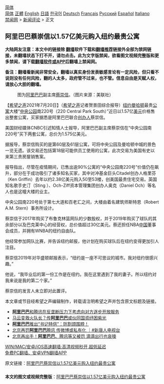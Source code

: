  <!-- 面包屑导航 --> <div class="breadcrumb"><!-- GTranslate: https://gtranslate.io/ -->  <div class="switcher notranslate">  <div class="selected">  <a href="#" onclick="return false;"> 简体</a>  </div>  <div class="option">  <a href="https://www.bannedbook.org" onclick="doGTranslate('zh-CN|zh-CN');jQuery('div.switcher div.selected a').html(jQuery(this).html());return false;" title="简体中文" class="nturl selected"> 简体</a>  <a href="https://www.bannedbook.org/zh-tw/" onclick="doGTranslate('zh-CN|zh-TW');jQuery('div.switcher div.selected a').html(jQuery(this).html());return false;" title="繁體中文" class="nturl"> 正體</a>  <a href="https://www.bannedbook.org/en/" onclick="doGTranslate('zh-CN|en');jQuery('div.switcher div.selected a').html(jQuery(this).html());return false;" title="English" class="nturl"> English</a>  <a href="https://www.bannedbook.org/ja/" onclick="doGTranslate('zh-CN|ja');jQuery('div.switcher div.selected a').html(jQuery(this).html());return false;" title="日本語" class="nturl"> 日語</a>  <a href="https://www.bannedbook.org/ko/" onclick="doGTranslate('zh-CN|ko');jQuery('div.switcher div.selected a').html(jQuery(this).html());return false;" title="한국어" class="nturl"> 한국어</a>  <a href="https://www.bannedbook.org/de/" onclick="doGTranslate('zh-CN|de');jQuery('div.switcher div.selected a').html(jQuery(this).html());return false;" title="Deutsch" class="nturl"> Deutsch</a>  <a href="https://www.bannedbook.org/fr/" onclick="doGTranslate('zh-CN|fr');jQuery('div.switcher div.selected a').html(jQuery(this).html());return false;" title="Français" class="nturl"> Français</a>  <a href="https://www.bannedbook.org/ru/" onclick="doGTranslate('zh-CN|ru');jQuery('div.switcher div.selected a').html(jQuery(this).html());return false;" title="Русский" class="nturl"> Русский</a>  <a href="https://www.bannedbook.org/es/" onclick="doGTranslate('zh-CN|es');jQuery('div.switcher div.selected a').html(jQuery(this).html());return false;" title="Español" class="nturl"> Español</a>  <a href="https://www.bannedbook.org/it/" onclick="doGTranslate('zh-CN|it');jQuery('div.switcher div.selected a').html(jQuery(this).html());return false;" title="Italiano" class="nturl"> Italiano</a>  </div>  </div>      <div class='breadcrumb-sub'><!-- Breadcrumb NavXT 6.3.0 --> <a href="https://www.bannedbook.org/" class="home">禁闻网</a> &gt; <a href="https://www.bannedbook.org/bnews/comments/" class="category">新闻评论</a> &gt; 正文</div></div><h2>阿里巴巴蔡崇信以1.57亿美元购入纽约最贵公寓</h2> <p class="notice"><b>大陆网友注意：本文中的链接除 <a href="https://github.com/bannedbook/fanqiang" >翻墙</a>软件下载和<a href="https://github.com/killgcd/justmysocks/blob/master/README.md">翻墙推荐</a>链接外全部为禁网链接，未翻墙状态下打不开，请勿点击。此为文字版禁闻，欲看图文视频完整版和更多禁闻，请下载<a href="https://github.com/bannedbook/fanqiang">翻墙软件或APP</a>后翻墙上禁闻网。</p><p>备注：翻墙看新闻非常安全，翻墙以真实身份发表敏感言论有一定风险，但只看不说则没有任何风险，翻的人太多，政府管不过来，也不管。信息自由是天赋人权，请放心大胆的翻墙。</b></p>  <div class="entry"> <figure> <p><figcaption>图为<a href="https://www.bannedbook.org/bnews/tag/%e9%98%bf%e9%87%8c%e5%b7%b4%e5%b7%b4/" class="st_tag internal_tag" rel="tag" title="标签 阿里巴巴 下的日志">阿里巴巴</a>副主席<a href="https://www.bannedbook.org/bnews/tag/%E8%94%A1%E5%B4%87%E4%BF%A1/" class="st_tag internal_tag" rel="tag" title="标签 蔡崇信 下的日志">蔡崇信</a>。（图片来源：美联社）</figcaption></figure> <p>【<span class='wp_keywordlink_affiliate'><a href="https://www.soundofhope.org" title="希望之声" target="_blank">希望之声</a></span>2021年7月20日】（<a href="https://www.bannedbook.org/bnews/tag/%e5%b8%8c%e6%9c%9b%e4%b9%8b%e5%a3%b0/" class="st_tag internal_tag" rel="tag" title="标签 希望之声 下的日志">希望之声</a>记者贺景田综合报导）<a href="https://www.bannedbook.org/bnews/tag/%e7%ba%bd%e7%ba%a6/" class="st_tag internal_tag" rel="tag" title="标签 纽约 下的日志">纽约</a><a href="https://www.bannedbook.org/bnews/tag/%e6%9b%bc%e5%93%88%e9%a1%bf/" class="st_tag internal_tag" rel="tag" title="标签 曼哈顿 下的日志">曼哈顿</a>最贵<a href="https://www.bannedbook.org/bnews/tag/%E5%85%AC%E5%AF%93/" class="st_tag internal_tag" rel="tag" title="标签 公寓 下的日志">公寓</a>大楼“<a href="https://www.bannedbook.org/bnews/tag/%E4%B8%AD%E5%A4%AE%E5%85%AC%E5%9B%AD/" class="st_tag internal_tag" rel="tag" title="标签 中央公园 下的日志">中央公园</a>南220号（220 Central Park South）”近日以1.57亿<a href="https://www.bannedbook.org/bnews/tag/%e7%be%8e%e5%85%83/" class="st_tag internal_tag" rel="tag" title="标签 美元 下的日志">美元</a>价格售出整套公寓，买家据悉是阿里巴巴联合<a href="https://www.bannedbook.org/bnews/tag/%E5%88%9B%E5%8A%9E%E4%BA%BA/" class="st_tag internal_tag" rel="tag" title="标签 创办人 下的日志">创办人</a>蔡崇信。</p> <p>美国财经媒体CNBC引述知情人士报导，阿里巴巴副主席蔡崇信在“中央公园南220号”买下两套公寓，总价为1.575亿美元。</p> <p>据报导，蔡崇信购买的是第60层及61层公寓，可将中央公园及曼哈顿中城的景色一览无遗。该交易还包括第18层可能供员工使用的公寓，此次交易为美国有史以来第三贵房屋销售案。</p>  <p>报导指出，尽管在疫情期间，已售出逾90%公寓的“中央公园南220号”价值仍在飙升，部分在于成功吸引了诸多知名买家，其中对冲基金巨头Citadel创办人格里芬（Ken Griffin）去年以约2.38亿美元购入50至53楼，创美国最贵住宅交易。英国知名歌手史汀（Sting ）、Och-Ziff资本管理集团创办人奥克（Daniel Och）等名人也是这幢大楼的业主。</p> <p>中央公园南220号处于第七大道和百老汇之间，大楼由着名建筑师斯特恩（Robert A.M. Stern）事务所设计。</p> <p>蔡崇信于2017年购买了布鲁克林篮网队的少数股权，并于2019年购买了球队的其余部分以及巴克莱中心的经营权，总价值超过30亿美元。蔡还担任NBA<span class='wp_keywordlink_affiliate'><a href="https://www.bannedbook.org/" title="中国" target="_blank">中国</a></span>董事会成员，并拥有WNBA的纽约自由队。</p>  <p>他经常参加网队比赛，并告诉纽约邮报，他计划在购买球队后在纽约变得更加引人注目。</p> <p>蔡崇信2019年对华盛顿邮报表示，“纽约是一座不可思议的城市。我对纽约很感兴趣。”</p> <p>他说，“我毕业后的第一份工作是在纽约。我在这里遇到了我的妻子。所以纽约对我来说是我的第二个家。”</p>  <p>蔡崇信的发言人未立即对此置评。</p> <p>本文章或节目经希望之声编辑制作，转载请注明希望之声并包含原文标题及链接。 </p> <ul class='op-related-articles' title='相关阅读'> <li><a href='https://www.bannedbook.org/bnews/headline/20210715/1587786.html' target='_blank'><b>阿里巴巴</b>和腾讯在反垄断压力下考虑向对方逐步开放服务</a></li> <li><a href='https://www.bannedbook.org/bnews/comments/20210713/1586445.html' target='_blank'>马云变救火队长？传<b>阿里巴巴</b>或伙同国资纾困紫光</a></li> <li><a href='https://www.bannedbook.org/bnews/bannedvideo/20210709/1584805.html' target='_blank'><b>阿里巴巴</b>推出“书记特供”：防割颈围脖！</a></li> <li><a href='https://www.bannedbook.org/bnews/bannedvideo/20210708/1582880.html' target='_blank'>北京再罚<b>阿里巴巴</b>腾讯 传微博或私有化 ｜#新唐人电视台</a></li> <li><a href='https://www.bannedbook.org/bnews/comments/20210708/1582515.html' target='_blank'>北京再出手！<b>阿里巴巴</b>、腾讯等又被罚 滴滴出行也哀嚎</a></li> </ul> <p class="texttj"> <a href="https://github.com/bannedbook/fanqiang/wiki/V2ray%E6%9C%BA%E5%9C%BA" target="_blank">WIN/MAC/安卓/iOS高速翻墙:高清视频秒开,超低延迟</a><br/> <a href="https://github.com/bannedbook/fanqiang/wiki/%E7%A6%81%E9%97%BB%E7%BD%91%E5%AE%89%E5%8D%93%E7%BF%BB%E5%A2%99%E6%96%B0%E9%97%BBAPP" target="_blank">免费PC翻墙、安卓VPN翻墙APP</a></p> <p>原文链接：<a class="src_link"  href="https://www.soundofhope.org/post/527468" target="_blank">阿里巴巴蔡崇信以1.57亿美元购入纽约最贵公寓</a></p><a name='sharetosocial'></a>  <div style="margin-bottom:5px;padding-bottom:5px;clear:both"> <div id="archive-pix-1" class="banner-ads"> <!-- AuctionX Display platform tag START --> <div id="26318x728x90x621x_ADSLOT2" clicktrack="%%CLICK_URL_ESC%%"></div> <!-- AuctionX Display platform tag END --> </div> <div id="archive-pix-2" class="banner-ads"> <!-- AuctionX Display platform tag START --> <div id="26315x300x250x621x_ADSLOT2" clicktrack="%%CLICK_URL_ESC%%"></div> <!-- AuctionX Display platform tag END --> </div> </div>  <div id="archive-pix-1" class="banner-ads"> <!-- AuctionX Display platform tag START --> <div id="26318x728x90x621x_ADSLOT3" clicktrack="%%CLICK_URL_ESC%%"></div> <!-- AuctionX Display platform tag END --> </div> <div><b>本文的图文或视频完整版</b>：<a href='https://www.bannedbook.org/bnews/comments/20210721/1590948.html'>阿里巴巴蔡崇信以1.57亿美元购入纽约最贵公寓</a></div>  </div><!--END ENTRY--> 